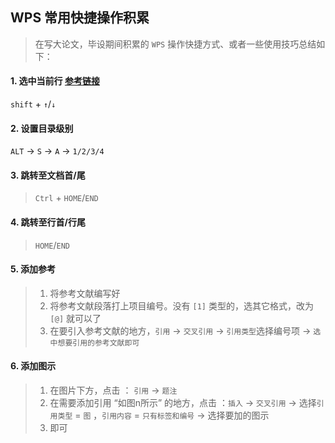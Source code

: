 ## WPS 常用快捷操作积累

> 在写大论文，毕设期间积累的 `WPS` 操作快捷方式、或者一些使用技巧总结如下：

#### 1. 选中当前行 [参考链接](https://zhidao.baidu.com/question/1544521032132927947.html)
`shift` + `↑`/`↓` 
#### 2. 设置目录级别
`ALT` → `S` → `A` → `1/2/3/4`
#### 3. 跳转至文档首/尾
> `Ctrl` + `HOME`/`END`

#### 4. 跳转至行首/行尾
> `HOME`/`END`

#### 5. 添加参考
> 1. 将参考文献编写好
> 2. 将参考文献段落打上项目编号。没有 `[1]` 类型的，选其它格式，改为 `[@]` 就可以了
> 3. 在要引入参考文献的地方，`引用` → `交叉引用` → `引用类型`选择编号项 → `选中想要引用的参考文献即可`

#### 6. 添加图示
> 1. 在图片下方，点击 ： `引用` → `题注`
> 2. 在需要添加引用 “如图n所示” 的地方，点击 ：`插入` → `交叉引用` → 选择`引用类型` = `图` ，`引用内容` = `只有标签和编号` → 选择要加的图示
> 3. 即可